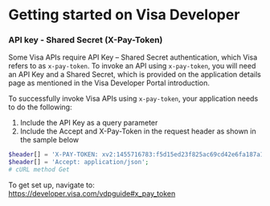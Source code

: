 # Getting started on Visa Developer
### API key - Shared Secret (X-Pay-Token)

Some Visa APIs require API Key – Shared Secret authentication, which Visa refers to as `x-pay-token`. To invoke an API using `x-pay-token`, you will need an API Key and a Shared Secret, which is provided on the application details page as mentioned in the Visa Developer Portal introduction.

To successfully invoke Visa APIs using `x-pay-token`, your application needs to do the following:

1. Include the API Key as a query parameter
2. Include the Accept and X-Pay-Token in the request header as shown in the sample below
```PHP
$header[] = 'X-PAY-TOKEN: xv2:1455716783:f5d15ed23f825ac69cd42e6fa187a175ecf7e9566ce4f21e11bad49bed4cc363';
$header[] = 'Accept: application/json';
# cURL method Get
 ```
To get set up, navigate to:
https://developer.visa.com/vdpguide#x_pay_token
